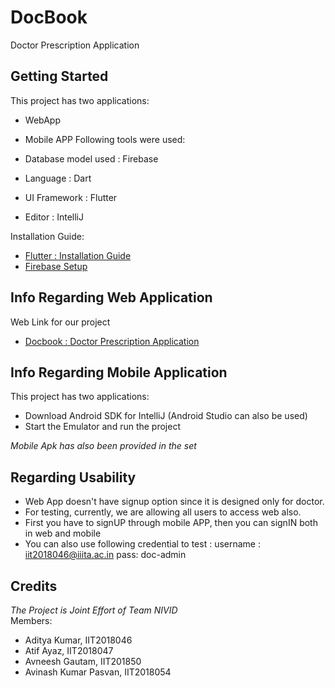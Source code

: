# DocBook

Doctor Prescription Application

## Getting Started

This project has two applications:
- WebApp 
- Mobile APP
Following tools were used:

- Database model used : Firebase 
- Language : Dart
- UI Framework : Flutter
- Editor : IntelliJ

Installation Guide:
- [Flutter : Installation Guide](https://flutter-io-deploy-one.firebaseapp.com/intellij-setup/)
- [Firebase Setup](https://firebase.google.com/docs/flutter/setup)

## Info Regarding Web Application
Web Link for our project

- [Docbook : Doctor Prescription Application](https://docbook-4110f.web.app/#/)

## Info Regarding Mobile Application

This project has two applications:
- Download Android SDK for IntelliJ (Android Studio can also be used) 
- Start the Emulator and run the project

_Mobile Apk has also been provided in the set_
   
## Regarding Usability
- Web App doesn't have signup option since it is designed only for doctor.
- For testing, currently, we are allowing all users to access web also.
- First you have to signUP through mobile APP, then you can signIN both in web and mobile
- You can also use following credential to test : username : iit2018046@iiita.ac.in pass: doc-admin

## Credits

_The Project is Joint Effort of Team NIVID_  
Members:
- Aditya Kumar, IIT2018046
- Atif Ayaz, IIT2018047
- Avneesh Gautam, IIT201850
- Avinash Kumar Pasvan, IIT2018054